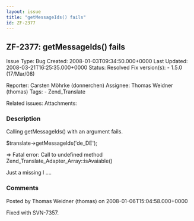 ```yaml
---
layout: issue
title: "getMessageIds() fails"
id: ZF-2377
---
```


ZF-2377: getMessageIds() fails
------------------------------

 Issue Type: Bug Created: 2008-01-03T09:34:50.000+0000 Last Updated: 2008-03-21T16:25:35.000+0000 Status: Resolved Fix version(s): - 1.5.0 (17/Mar/08)
 
 Reporter:  Carsten Möhrke (donnerchen)  Assignee:  Thomas Weidner (thomas)  Tags: - Zend\_Translate
 
 Related issues: 
 Attachments: 
### Description

Calling getMessageIds() with an argument fails.

$translate->getMessageIds('de\_DE');

=> Fatal error: Call to undefined method Zend\_Translate\_Adapter\_Array::isAvaiable()

Just a missing l ....

 

 

### Comments

Posted by Thomas Weidner (thomas) on 2008-01-06T15:04:58.000+0000

Fixed with SVN-7357.

 

 